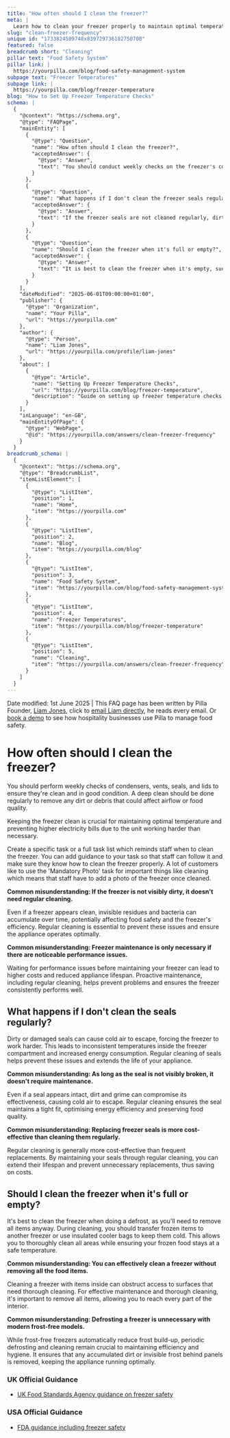 ```yaml
---
title: "How often should I clean the freezer?"
meta: |
  Learn how to clean your freezer properly to maintain optimal temperature and prevent high energy bills. Regular cleaning is key to extending appliance life.
slug: "clean-freezer-frequency"
unique id: "1733824589748x839729736182750700"
featured: false
breadcrumb short: "Cleaning"
pillar text: "Food Safety System"
pillar link: |
  https://yourpilla.com/blog/food-safety-management-system
subpage text: "Freezer Temperatures"
subpage link: |
  https://yourpilla.com/blog/freezer-temperature
blog: "How to Set Up Freezer Temperature Checks"
schema: |
  {
    "@context": "https://schema.org",
    "@type": "FAQPage",
    "mainEntity": [
      {
        "@type": "Question",
        "name": "How often should I clean the freezer?",
        "acceptedAnswer": {
          "@type": "Answer",
          "text": "You should conduct weekly checks on the freezer's condensers, vents, seals, and lids to ensure they are clean and in good condition. Conduct a deep clean regularly to remove dirt or debris that could impede airflow or lower food quality. Regularly clean even if the freezer appears clean to prevent the build-up of invisible residues and bacteria, thus ensuring optimal operation."
        }
      },
      {
        "@type": "Question",
        "name": "What happens if I don't clean the freezer seals regularly?",
        "acceptedAnswer": {
          "@type": "Answer",
          "text": "If the freezer seals are not cleaned regularly, dirt and grime may compromise their effectiveness, allowing cold air to escape. This can lead to higher energy consumption and inconsistent temperatures within the freezer. Regular cleaning helps maintain the seals' tight fit, optimising energy efficiency and preserving the quality of stored food."
        }
      },
      {
        "@type": "Question",
        "name": "Should I clean the freezer when it's full or empty?",
        "acceptedAnswer": {
          "@type": "Answer",
          "text": "It is best to clean the freezer when it's empty, such as during a defrost, allowing you to thoroughly clean all areas while ensuring frozen food stays at safe temperatures. Remove all items to reach every part of the interior effectively."
        }
      }
    ],
    "dateModified": "2025-06-01T09:00:00+01:00",
    "publisher": {
      "@type": "Organization",
      "name": "Your Pilla",
      "url": "https://yourpilla.com"
    },
    "author": {
      "@type": "Person",
      "name": "Liam Jones",
      "url": "https://yourpilla.com/profile/liam-jones"
    },
    "about": [
      {
        "@type": "Article",
        "name": "Setting Up Freezer Temperature Checks",
        "url": "https://yourpilla.com/blog/freezer-temperature",
        "description": "Guide on setting up freezer temperature checks to ensure adherence to food safety standards."
      }
    ],
    "inLanguage": "en-GB",
    "mainEntityOfPage": {
      "@type": "WebPage",
      "@id": "https://yourpilla.com/answers/clean-freezer-frequency"
    }
  }
breadcrumb_schema: |
  {
    "@context": "https://schema.org",
    "@type": "BreadcrumbList",
    "itemListElement": [
      {
        "@type": "ListItem",
        "position": 1,
        "name": "Home",
        "item": "https://yourpilla.com"
      },
      {
        "@type": "ListItem",
        "position": 2,
        "name": "Blog",
        "item": "https://yourpilla.com/blog"
      },
      {
        "@type": "ListItem",
        "position": 3,
        "name": "Food Safety System",
        "item": "https://yourpilla.com/blog/food-safety-management-system"
      },
      {
        "@type": "ListItem",
        "position": 4,
        "name": "Freezer Temperatures",
        "item": "https://yourpilla.com/blog/freezer-temperature"
      },
      {
        "@type": "ListItem",
        "position": 5,
        "name": "Cleaning",
        "item": "https://yourpilla.com/answers/clean-freezer-frequency"
      }
    ]
  }
---
```


Date modified: 1st June 2025 | This FAQ page has been written by Pilla Founder, [Liam Jones](https://yourpilla.com/profile/liam-jones), click to [email Liam directly](https://mailto:liam@yourpilla.com/), he reads every email. Or [book a demo](https://calendly.com/pilla/demo) to see how hospitality businesses use Pilla to manage food safety.

# How often should I clean the freezer?

You should perform weekly checks of condensers, vents, seals, and lids to ensure they're clean and in good condition. A deep clean should be done regularly to remove any dirt or debris that could affect airflow or food quality.

Keeping the freezer clean is crucial for maintaining optimal temperature and preventing higher electricity bills due to the unit working harder than necessary.

Create a specific task or a full task list which reminds staff when to clean the freezer. You can add guidance to your task so that staff can follow it and make sure they know how to clean the freezer properly. A lot of customers like to use the 'Mandatory Photo' task for important things like cleaning which means that staff have to add a photo of the freezer once cleaned.

**Common misunderstanding: If the freezer is not visibly dirty, it doesn't need regular cleaning.**

Even if a freezer appears clean, invisible residues and bacteria can accumulate over time, potentially affecting food safety and the freezer's efficiency. Regular cleaning is essential to prevent these issues and ensure the appliance operates optimally.

**Common misunderstanding: Freezer maintenance is only necessary if there are noticeable performance issues.**

Waiting for performance issues before maintaining your freezer can lead to higher costs and reduced appliance lifespan. Proactive maintenance, including regular cleaning, helps prevent problems and ensures the freezer consistently performs well.

## What happens if I don't clean the seals regularly?

Dirty or damaged seals can cause cold air to escape, forcing the freezer to work harder. This leads to inconsistent temperatures inside the freezer compartment and increased energy consumption. Regular cleaning of seals helps prevent these issues and extends the life of your appliance.

**Common misunderstanding: As long as the seal is not visibly broken, it doesn't require maintenance.**

Even if a seal appears intact, dirt and grime can compromise its effectiveness, causing cold air to escape. Regular cleaning ensures the seal maintains a tight fit, optimising energy efficiency and preserving food quality.

**Common misunderstanding: Replacing freezer seals is more cost-effective than cleaning them regularly.**

Regular cleaning is generally more cost-effective than frequent replacements. By maintaining your seals through regular cleaning, you can extend their lifespan and prevent unnecessary replacements, thus saving on costs.

## Should I clean the freezer when it's full or empty?

It's best to clean the freezer when doing a defrost, as you'll need to remove all items anyway. During cleaning, you should transfer frozen items to another freezer or use insulated cooler bags to keep them cold. This allows you to thoroughly clean all areas while ensuring your frozen food stays at a safe temperature.

**Common misunderstanding: You can effectively clean a freezer without removing all the food items.**

Cleaning a freezer with items inside can obstruct access to surfaces that need thorough cleaning. For effective maintenance and thorough cleaning, it's important to remove all items, allowing you to reach every part of the interior.

**Common misunderstanding: Defrosting a freezer is unnecessary with modern frost-free models.**

While frost-free freezers automatically reduce frost build-up, periodic defrosting and cleaning remain crucial to maintaining efficiency and hygiene. It ensures that any accumulated dirt or invisible frost behind panels is removed, keeping the appliance running optimally.

### UK Official Guidance

-   [UK Food Standards Agency guidance on freezer safety](https://www.food.gov.uk/safety-hygiene/how-to-chill-freeze-and-defrost-food-safely)

### USA Official Guidance

-   [FDA guidance including freezer safety](https://www.fda.gov/consumers/consumer-updates/are-you-storing-food-safely)